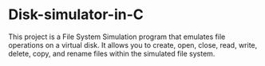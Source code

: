 # Disk-simulator-in-C
This project is a File System Simulation program that emulates file operations on a virtual disk. It allows you to create, open, close, read, write, delete, copy, and rename files within the simulated file system.
